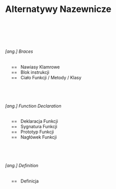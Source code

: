 # Alternatywy Nazewnicze

<br/>

&nbsp;
------------- 
###### [ang.] Braces
&nbsp;&nbsp;&nbsp;&nbsp; == &nbsp; Nawiasy Klamrowe \
&nbsp;&nbsp;&nbsp;&nbsp; == &nbsp; Blok instrukcji \
&nbsp;&nbsp;&nbsp;&nbsp; == &nbsp; Ciało Funkcji / Metody / Klasy


&nbsp;
------------- 
###### [ang.] Function Declaration
&nbsp;&nbsp;&nbsp;&nbsp; == &nbsp; Deklaracja Funkcji \
&nbsp;&nbsp;&nbsp;&nbsp; == &nbsp; Sygnatura Funkcji \
&nbsp;&nbsp;&nbsp;&nbsp; == &nbsp; Prototyp Funkcji \
&nbsp;&nbsp;&nbsp;&nbsp; == &nbsp; Nagłówek Funkcji 


&nbsp;
------------- 
###### [ang.] Definition
&nbsp;&nbsp;&nbsp;&nbsp; == &nbsp; Definicja


<br/><br/>

